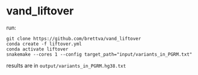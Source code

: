 # vand_liftover

run:

    git clone https://github.com/brettva/vand_liftover
    conda create -f liftover.yml
    conda activate liftover
    snakemake --cores 1 --config target_path="input/variants_in_PGRM.txt"
    
results are in `output/variants_in_PGRM.hg38.txt`

